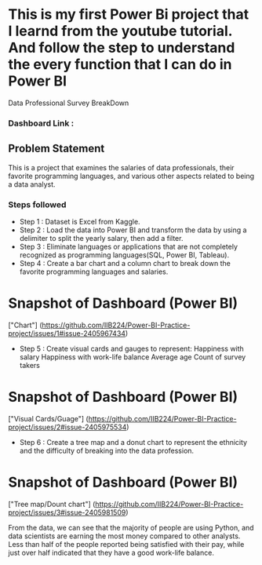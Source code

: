
# This is my first Power Bi project that I learnd from the youtube tutorial. And follow the step to understand the every function that I can do in Power BI

Data Professional Survey BreakDown

### Dashboard Link : 


## Problem Statement
This is a project that examines the salaries of data professionals, their favorite programming languages, and various other aspects related to being a data analyst.

### Steps followed 
- Step 1 : Dataset is Excel from Kaggle. 
- Step 2 : Load the data into Power BI and transform the data by using a delimiter to split the yearly salary, then add a filter.
- Step 3 : Eliminate languages or applications that are not completely recognized as programming languages(SQL, Power BI, Tableau).
- Step 4 : Create a bar chart and a column chart to break down the favorite programming languages and salaries.
# Snapshot of Dashboard (Power BI) 
["Chart"] (https://github.com/IIB224/Power-BI-Practice-project/issues/1#issue-2405967434)
- Step 5 : Create visual cards and gauges to represent:
Happiness with salary
Happiness with work-life balance
Average age
Count of survey takers
# Snapshot of Dashboard (Power BI) 
["Visual Cards/Guage"] (https://github.com/IIB224/Power-BI-Practice-project/issues/2#issue-2405975534)
- Step 6 : Create a tree map and a donut chart to represent the ethnicity and the difficulty of breaking into the data profession.
# Snapshot of Dashboard (Power BI) 
["Tree map/Dount chart"] (https://github.com/IIB224/Power-BI-Practice-project/issues/3#issue-2405981509)


From the data, we can see that the majority of people are using Python, and data scientists are earning the most money compared to other analysts. 
Less than half of the people reported being satisfied with their pay, while just over half indicated that they have a good work-life balance.



